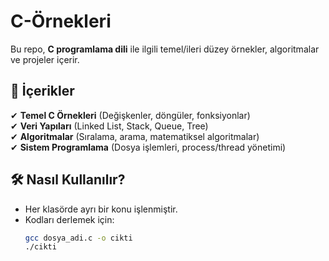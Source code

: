 # C-Örnekleri
Bu repo, **C programlama dili** ile ilgili temel/ileri düzey örnekler, algoritmalar ve projeler içerir.  

## 🚀 **İçerikler**  
✔ **Temel C Örnekleri** (Değişkenler, döngüler, fonksiyonlar)  
✔ **Veri Yapıları** (Linked List, Stack, Queue, Tree)  
✔ **Algoritmalar** (Sıralama, arama, matematiksel algoritmalar)  
✔ **Sistem Programlama** (Dosya işlemleri, process/thread yönetimi)  

## 🛠️ **Nasıl Kullanılır?**  
- Her klasörde ayrı bir konu işlenmiştir.  
- Kodları derlemek için:  
  ```bash
  gcc dosya_adi.c -o cikti
  ./cikti
